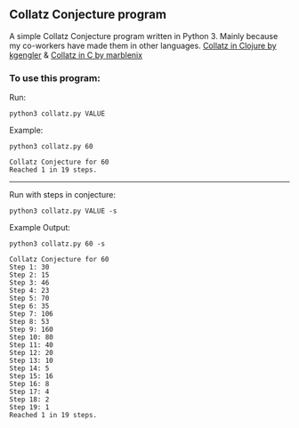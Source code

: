 ## Collatz Conjecture program

A simple Collatz Conjecture program written in Python 3. Mainly because my 
co-workers have made them in other languages. 
[Collatz in Clojure by kgengler](https://github.com/kgengler/collatz-clojure) & 
[Collatz in C by marblenix](https://github.com/marblenix/Collatz-Conjecture-Steps)


### To use this program:

Run:
~~~
python3 collatz.py VALUE
~~~
Example:
~~~
python3 collatz.py 60

Collatz Conjecture for 60
Reached 1 in 19 steps.
~~~
---
Run with steps in conjecture:
~~~
python3 collatz.py VALUE -s
~~~
Example Output:
~~~
python3 collatz.py 60 -s

Collatz Conjecture for 60
Step 1: 30
Step 2: 15
Step 3: 46
Step 4: 23
Step 5: 70
Step 6: 35
Step 7: 106
Step 8: 53
Step 9: 160
Step 10: 80
Step 11: 40
Step 12: 20
Step 13: 10
Step 14: 5
Step 15: 16
Step 16: 8
Step 17: 4
Step 18: 2
Step 19: 1
Reached 1 in 19 steps.
~~~

